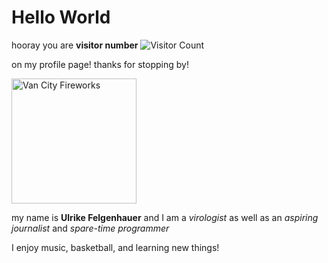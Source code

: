 # Hello World 

hooray you are **visitor number**
![Visitor Count](https://profile-counter.glitch.me/{ufelgen}/count.svg)

on my profile page! thanks for stopping by! 

<img src="https://upload.wikimedia.org/wikipedia/commons/a/a5/Canada%27s_fireworks_at_the_2013_Celebration_of_Light_in_Vancouver%2C_BC.jpg" alt="Van City Fireworks" height="200px">


my name is **Ulrike Felgenhauer** and I am a *virologist* as well as an *aspiring journalist* and *spare-time programmer*

I enjoy music, basketball, and learning new things!



